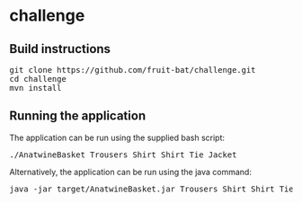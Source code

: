 # challenge

## Build instructions
<pre>
git clone https://github.com/fruit-bat/challenge.git
cd challenge
mvn install
</pre>

## Running the application
The application can be run using the supplied bash script:
<pre>
./AnatwineBasket Trousers Shirt Shirt Tie Jacket
</pre>
Alternatively, the application can be run using the java command:
<pre>
java -jar target/AnatwineBasket.jar Trousers Shirt Shirt Tie
</pre>


